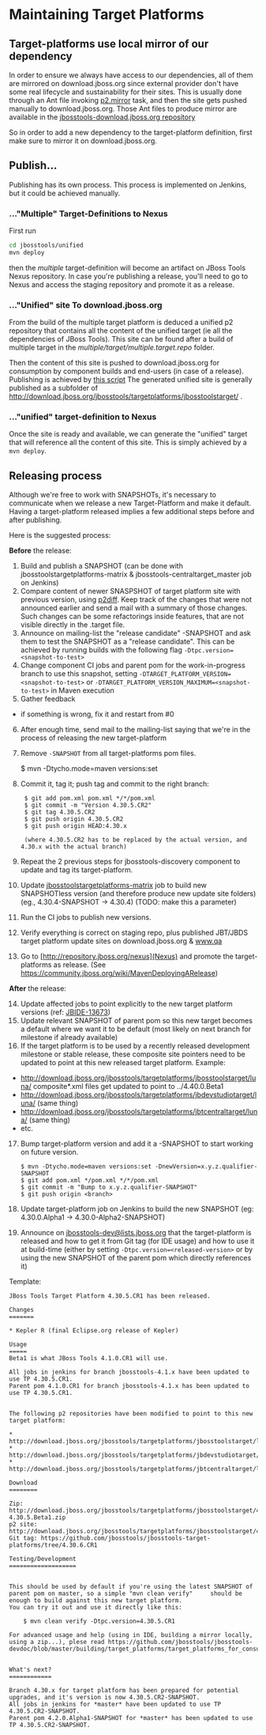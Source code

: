 # Maintaining Target Platforms

## Target-platforms use local mirror of our dependency

In order to ensure we always have access to our dependencies, all of them are mirrored on download.jboss.org since external provider don't have some real lifecycle and sustainability for their sites.
This is usually done through an Ant file invoking [p2.mirror](http://wiki.eclipse.org/Equinox/p2/Ant_Tasks#Mirror_Task) task, and then the site gets pushed manually to download.jboss.org. Those Ant files to produce mirror are available in the [jbosstools-download.jboss.org repository](https://github.com/jbosstools/jbosstools-download.jboss.org/tree/master/jbosstools/updates/requirements)

So in order to add a new dependency to the target-platform definition, first make sure to mirror it on download.jboss.org.

## Publish...

Publishing has its own process. This process is implemented on Jenkins, but it could be achieved manually.

### ..."Multiple" Target-Definitions to Nexus

First run
```bash
cd jbosstools/unified
mvn deploy
```

then the _multiple_ target-definition will become an artifact on JBoss Tools Nexus repository. In case you're publishing a release, you'll need to go to Nexus and access the staging repository and promote it as a release.

### ..."Unified" site To download.jboss.org
From the build of the multiple target platform is deduced a unified p2 repository that contains all the content of the unified target (ie all the dependencies of JBoss Tools). This site can be found after a build of multiple target in the _multiple/target/multiple.target.repo_ folder.

Then the content of this site is pushed to download.jboss.org for consumption by component builds and end-users (in case of a release). Publishing is achieved by [this script](https://github.com/jbosstools/jbosstools-target-platforms/blob/master/publish.sh)
The generated unified site is generally published as a subfolder of http://download.jboss.org/jbosstools/targetplatforms/jbosstoolstarget/ .

### ..."unified" target-definition to Nexus

Once the site is ready and available, we can generate the "unified" target that will reference all the content of this site. This is simply achieved by a `mvn deploy`.

## Releasing process

Although we're free to work with SNAPSHOTs, it's necessary to communicate when we release a new Target-Platform and make it default. Having a target-platform released implies a few additional steps before and after publishing.

Here is the suggested process:

**Before** the release:

1. Build and publish a SNAPSHOT (can be done with jbosstoolstargetplatforms-matrix & jbosstools-centraltarget_master job on Jenkins)
2. Compare content of newer SNASPSHOT of target platform site with previous version, using [p2diff](https://github.com/irbull/p2diff). Keep track of the changes that were not announced earlier and send a mail with a summary of those changes. Such changes can be some refactorings inside features, that are not visible directly in the .target file.
3. Announce on mailing-list the "release candidate" -SNAPSHOT and ask them to test the SNAPSHOT as a "release candidate". This can be achieved by running builds with the following flag `-Dtpc.version=<snapshot-to-test>`
4. Change component CI jobs and parent pom for the work-in-progress branch to use this snapshot, setting `-DTARGET_PLATFORM_VERSION=<snapshot-to-test>` or `-DTARGET_PLATFORM_VERSION_MAXIMUM=<snapshot-to-test>` in Maven execution
5. Gather feedback
  * if something is wrong, fix it and restart from #0
6. After enough time, send mail to the mailing-list saying that we're in the process of releasing the new target-platform
7. Remove `-SNAPSHOT` from all target-platforms pom files.

    $ mvn -Dtycho.mode=maven versions:set

8. Commit it, tag it; push tag and commit to the right branch:

        $ git add pom.xml pom.xml */*/pom.xml
        $ git commit -m "Version 4.30.5.CR2"
        $ git tag 4.30.5.CR2
        $ git push origin 4.30.5.CR2
        $ git push origin HEAD:4.30.x

        (where 4.30.5.CR2 has to be replaced by the actual version, and 4.30.x with the actual branch)

9. Repeat the 2 previous steps for jbosstools-discovery component to update and tag its target-platform.
10. Update [jbosstoolstargetplatforms-matrix](https://jenkins.mw.lab.eng.bos.redhat.com/hudson/job/jbosstoolstargetplatforms-matrix/) job to build new SNAPSHOTless version (and therefore produce new update site folders) (eg., 4.30.4-SNAPSHOT -> 4.30.4)  (TODO: make this a parameter)
11. Run the CI jobs to publish new versions.
12. Verify everything is correct on staging repo, plus published JBT/JBDS target platform update sites on
download.jboss.org & www.qa
13. Go to [http://repository.jboss.org/nexus](Nexus) and promote the target-platforms as release. (See https://community.jboss.org/wiki/MavenDeployingARelease)

**After** the release:

14. Update affected jobs to point explicitly to the new target platform versions (ref: [JBIDE-13673](https://issues.jboss.org/browse/JBIDE-13673))
15. Update relevant SNAPSHOT of parent pom so this new target becomes a default where we want it to be default (most likely on next branch for milestone if already available)
16. If the target platform is to be used by a recently released development milestone or stable release, these composite site pointers need to be updated to point at this new released target platform. Example:
  * http://download.jboss.org/jbosstools/targetplatforms/jbosstoolstarget/luna/ composite*.xml files get updated to point to ../4.40.0.Beta1
  * http://download.jboss.org/jbosstools/targetplatforms/jbdevstudiotarget/luna/  (same thing)
  * http://download.jboss.org/jbosstools/targetplatforms/jbtcentraltarget/luna/  (same thing)
  * etc.
17. Bump target-platform version and add it a -SNAPSHOT to start working on future version.

        $ mvn -Dtycho.mode=maven versions:set -DnewVersion=x.y.z.qualifier-SNAPSHOT
        $ git add pom.xml */pom.xml */*/pom.xml
        $ git commit -m "Bump to x.y.z.qualifier-SNAPSHOT"
        $ git push origin <branch>

18. Update target-platform job on Jenkins to build the new SNAPSHOT (eg: 4.30.0.Alpha1 -> 4.30.0-Alpha2-SNAPSHOT)
19. Announce on jbosstools-dev@lists.jboss.org that the target-platform is released and how to get it from Git tag (for IDE usage) and how to use it at build-time (either by setting `-Dtpc.version=<released-version>` or by using the new SNAPSHOT of the parent pom which directly references it)

Template:


    JBoss Tools Target Platform 4.30.5.CR1 has been released.

    Changes
    =======

    * Kepler R (final Eclipse.org release of Kepler)

    Usage
    =====
    Beta1 is what JBoss Tools 4.1.0.CR1 will use.

    All jobs in jenkins for branch jbosstools-4.1.x have been updated to use TP 4.30.5.CR1.
    Parent pom 4.1.0.CR1 for branch jbosstools-4.1.x has been updated to use TP 4.30.5.CR1.


    The following p2 repositories have been modified to point to this new target platform:

    * http://download.jboss.org/jbosstools/targetplatforms/jbosstoolstarget/luna/
    * http://download.jboss.org/jbosstools/targetplatforms/jbdevstudiotarget/luna/
    * http://download.jboss.org/jbosstools/targetplatforms/jbtcentraltarget/luna/

    Download
    ========

    Zip: http://download.jboss.org/jbosstools/targetplatforms/jbosstoolstarget/4.30.5.CR1/jbosstoolstarget-4.30.5.Beta1.zip
    p2 site: http://download.jboss.org/jbosstools/targetplatforms/jbosstoolstarget/4.30.5.CR1/REPO/
    Git tag: https://github.com/jbosstools/jbosstools-target-platforms/tree/4.30.6.CR1

    Testing/Development
    ===================

    
    This should be used by default if you're using the latest SNAPSHOT of parent pom on master, so a simple "mvn clean verify"     should be enough to build against this new target platform.
    You can try it out and use it directly like this:

        $ mvn clean verify -Dtpc.version=4.30.5.CR1

    For advanced usage and help (using in IDE, building a mirror locally, using a zip...), plese read https://github.com/jbosstools/jbosstools-devdoc/blob/master/building/target_platforms/target_platforms_for_consumers.md
    
    
    What's next?
    ============

    Branch 4.30.x for target platform has been prepared for potential upgrades, and it's version is now 4.30.5.CR2-SNAPSHOT.
    All jobs in jenkins for *master* have been updated to use TP 4.30.5.CR2-SNAPSHOT.
    Parent pom 4.2.0.Alpha1-SNAPSHOT for *master* has been updated to use TP 4.30.5.CR2-SNAPSHOT.

